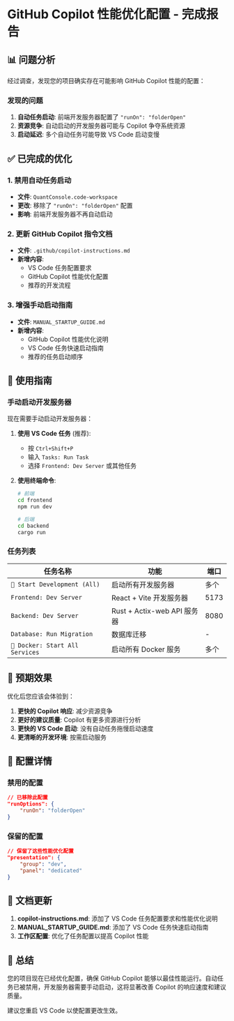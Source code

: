 # GitHub Copilot 性能优化配置 - 完成报告

## 📊 问题分析

经过调查，发现您的项目确实存在可能影响 GitHub Copilot 性能的配置：

### 发现的问题
1. **自动任务启动**: 前端开发服务器配置了 `"runOn": "folderOpen"`
2. **资源竞争**: 自动启动的开发服务器可能与 Copilot 争夺系统资源
3. **启动延迟**: 多个自动任务可能导致 VS Code 启动变慢

## ✅ 已完成的优化

### 1. 禁用自动任务启动
- **文件**: `QuantConsole.code-workspace`
- **更改**: 移除了 `"runOn": "folderOpen"` 配置
- **影响**: 前端开发服务器不再自动启动

### 2. 更新 GitHub Copilot 指令文档
- **文件**: `.github/copilot-instructions.md`
- **新增内容**:
  - VS Code 任务配置要求
  - GitHub Copilot 性能优化配置
  - 推荐的开发流程

### 3. 增强手动启动指南
- **文件**: `MANUAL_STARTUP_GUIDE.md`
- **新增内容**:
  - GitHub Copilot 性能优化说明
  - VS Code 任务快速启动指南
  - 推荐的任务启动顺序

## 🚀 使用指南

### 手动启动开发服务器

现在需要手动启动开发服务器：

1. **使用 VS Code 任务** (推荐):
   - 按 `Ctrl+Shift+P`
   - 输入 `Tasks: Run Task`
   - 选择 `Frontend: Dev Server` 或其他任务

2. **使用终端命令**:
   ```bash
   # 前端
   cd frontend
   npm run dev

   # 后端
   cd backend
   cargo run
   ```

### 任务列表

| 任务名称 | 功能 | 端口 |
|---------|------|------|
| `🚀 Start Development (All)` | 启动所有开发服务器 | 多个 |
| `Frontend: Dev Server` | React + Vite 开发服务器 | 5173 |
| `Backend: Dev Server` | Rust + Actix-web API 服务器 | 8080 |
| `Database: Run Migration` | 数据库迁移 | - |
| `🐳 Docker: Start All Services` | 启动所有 Docker 服务 | 多个 |

## 🎯 预期效果

优化后您应该会体验到：

1. **更快的 Copilot 响应**: 减少资源竞争
2. **更好的建议质量**: Copilot 有更多资源进行分析
3. **更快的 VS Code 启动**: 没有自动任务拖慢启动速度
4. **更清晰的开发环境**: 按需启动服务

## 🔧 配置详情

### 禁用的配置
```json
// 已移除此配置
"runOptions": {
    "runOn": "folderOpen"
}
```

### 保留的配置
```json
// 保留了这些性能优化配置
"presentation": {
    "group": "dev",
    "panel": "dedicated"
}
```

## 📝 文档更新

1. **copilot-instructions.md**: 添加了 VS Code 任务配置要求和性能优化说明
2. **MANUAL_STARTUP_GUIDE.md**: 添加了 VS Code 任务快速启动指南
3. **工作区配置**: 优化了任务配置以提高 Copilot 性能

## 🎉 总结

您的项目现在已经优化配置，确保 GitHub Copilot 能够以最佳性能运行。自动任务已被禁用，开发服务器需要手动启动，这将显著改善 Copilot 的响应速度和建议质量。

建议您重启 VS Code 以使配置更改生效。
